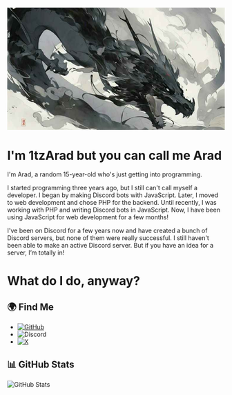 ![1727201402920](images/README/1727201402920.png)

# I'm 1tzArad but you can call me Arad

I'm Arad, a random 15-year-old who's just getting into programming.

I started programming three years ago, but I still can't call myself a developer. I began by making Discord bots with JavaScript. Later, I moved to web development and chose PHP for the backend. Until recently, I was working with PHP and writing Discord bots in JavaScript. Now, I have been using JavaScript for web development for a few months!

I've been on Discord for a few years now and have created a bunch of Discord servers, but none of them were really successful. I still haven't been able to make an active Discord server. But if you have an idea for a server, I’m totally in!

# What do I do, anyway?

## 🌍 Find Me

- [![GitHub](https://img.shields.io/badge/GitHub-1tzArad-blue?style=flat&logo=github)](https://github.com/1tzArad)
- ![Discord](https://img.shields.io/discord/1146012866214899722)
- [![X](https://img.shields.io/badge/Twitter-1tzarad-blue?style=flat&logo=twitter)](https://twitter.com/1tzarad)

## 📊 GitHub Stats

![GitHub Stats](https://github-readme-stats.vercel.app/api?username=1tzArad&show_icons=true&theme=radical)
